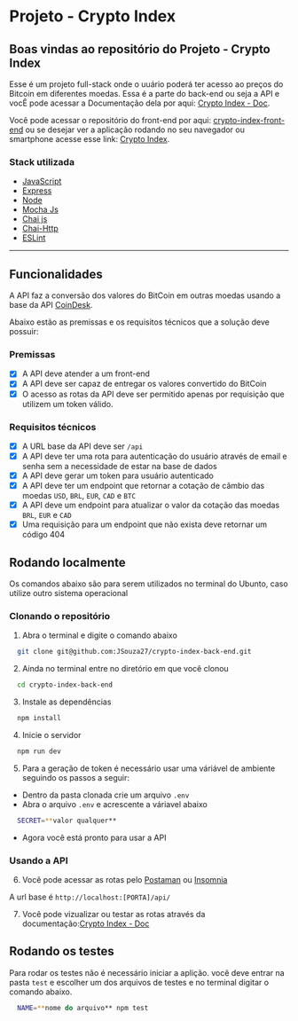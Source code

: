 # Projeto - Crypto Index

## Boas vindas ao repositório do Projeto - Crypto Index

Esse é um projeto full-stack onde o uuário poderá ter acesso
ao preços do Bitcoin em diferentes moedas.
Essa é a parte do back-end ou seja a API e vocÊ pode acessar a Documentação
dela por aqui: [Crypto Index - Doc](https://crypto-index-back-end.herokuapp.com/api/docs/).

Você pode acessar o repositório do front-end por aqui: [crypto-index-front-end](https://github.com/JSouza27/crypto-index-front-end)
ou se desejar ver a aplicação rodando no seu navegador ou smartphone
acesse esse link: [Crypto Index](https://crypto-index-front-end.vercel.app/login).


### Stack utilizada

- [JavaScript](https://developer.mozilla.org/pt-BR/docs/Web/JavaScript)
- [Express](https://expressjs.com/pt-br/)
- [Node](https://nodejs.dev/)
- [Mocha Js](https://mochajs.org/)
- [Chai js](https://www.chaijs.com/)
- [Chai-Http](https://www.chaijs.com/plugins/chai-http/)
- [ESLint](https://eslint.org/)

---




## Funcionalidades

A API faz a conversão dos valores do BitCoin em outras moedas
usando a base da API [CoinDesk](https://www.coindesk.com/).

Abaixo estão as premissas e os requisitos técnicos que a solução
deve possuir:

### Premissas

- [x] A API deve atender a um front-end
- [x] A API deve ser capaz de entregar os valores convertido do BitCoin
- [x] O acesso as rotas da API deve ser permitido apenas por requisição
que utilizem um token válido.

### Requisitos técnicos

- [x] A URL base da API deve ser `/api`
- [x] A API deve ter uma rota para autenticação do usuário através de email e senha
sem a necessidade de estar na base de dados
- [x] A API deve gerar um token para usuário autenticado
- [x] A API deve ter um endpoint que retornar a cotação de câmbio das moedas `USD`,
`BRL`, `EUR`, `CAD` e `BTC`
- [x] A API deve um endpoint para atualizar o valor da cotação das moedas
`BRL`, `EUR` e `CAD`
- [x] Uma requisição para um endpoint que não exista deve retornar um código 404
## Rodando localmente

Os comandos abaixo são para serem utilizados no terminal 
do Ubunto, caso utilize outro sistema operacional 

### Clonando o repositório

1. Abra o terminal e digite o comando abaixo

```bash
  git clone git@github.com:JSouza27/crypto-index-back-end.git
```

2. Ainda no terminal entre no diretório em que você clonou

```bash
  cd crypto-index-back-end
```

3. Instale as dependências

```bash
  npm install
```

4. Inicie o servidor

```bash
  npm run dev
```

5. Para a geração de token é necessário usar uma váriável de ambiente
seguindo os passos a seguir:

- Dentro da pasta clonada crie um arquivo `.env`
- Abra o arquivo `.env` e acrescente a váriavel abaixo

```bash
  SECRET=**valor qualquer**
```
- Agora você está pronto para usar a API

### Usando a API

6. Você pode acessar as rotas pelo [Postaman](https://www.postman.com/)
ou [Insomnia](https://insomnia.rest/download)

A url base é `http://localhost:[PORTA]/api/`

7. Você pode vizualizar ou testar as rotas através da documentação:[Crypto Index - Doc](https://crypto-index-back-end.herokuapp.com/api/docs/)
## Rodando os testes

Para rodar os testes não é necessário iniciar a aplição.
você deve entrar na pasta `test` e escolher um dos arquivos de testes
e no terminal digitar o comando abaixo.


```bash
  NAME=**nome do arquivo** npm test
```
